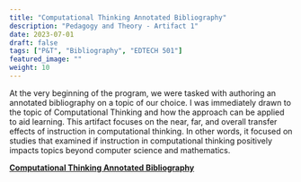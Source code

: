 ```yaml
---
title: "Computational Thinking Annotated Bibliography"
description: "Pedagogy and Theory - Artifact 1"
date: 2023-07-01
draft: false
tags: ["P&T", "Bibliography", "EDTECH 501"]
featured_image: ""
weight: 10
---
```


At the very beginning of the program, we were tasked with authoring an annotated bibliography on a topic of our choice. I was immediately drawn to the topic of Computational Thinking and how the approach can be applied to aid learning. This artifact focuses on the near, far, and overall transfer effects of instruction in computational thinking. In other words, it focused on studies that examined if instruction in computational thinking positively impacts topics beyond computer science and mathematics.

**[Computational Thinking Annotated Bibliography](https://docs.google.com/document/d/1U2HyYsYTY7eb28vTAdtznHlBNYLMhdQYWRCTIQdLfqQ/edit?usp=sharing)**
